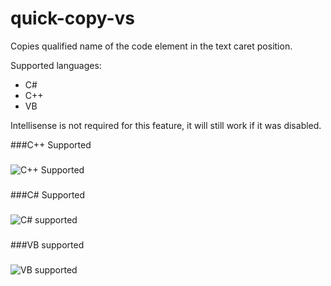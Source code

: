# quick-copy-vs
Copies qualified name of the code element in the text caret position.

Supported languages:
* C#
* C++
* VB

Intellisense is not required for this feature, it will still work if it was disabled.

###C++ Supported
###
![C++ Supported](https://cloud.githubusercontent.com/assets/3173477/14835084/d781c888-0bbc-11e6-8d40-9940656589f9.png)
###
###C# Supported
###
![C# supported](https://cloud.githubusercontent.com/assets/3173477/14835086/d78518b2-0bbc-11e6-9182-955fdcda8612.png)
###
###VB supported
###
![VB supported](https://cloud.githubusercontent.com/assets/3173477/14835085/d78312a6-0bbc-11e6-9bc0-c1db7ec43f5d.png)
